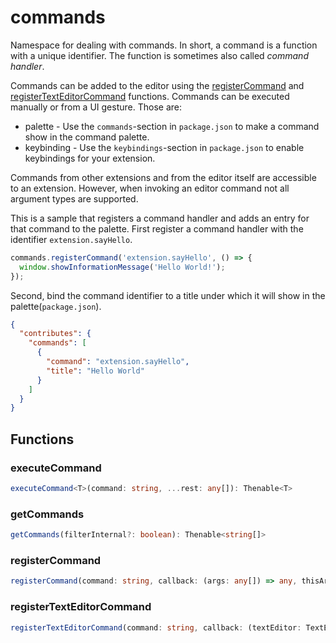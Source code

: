 # commands

Namespace for dealing with commands.
In short, a command is a function with a unique identifier.
The function is sometimes also called *command handler*.

Commands can be added to the editor using the [registerCommand](#registercommand) and
[registerTextEditorCommand](#registertexteditorcommand) functions.
Commands can be executed manually or from a UI gesture.
Those are:

+ palette -  Use the `commands`-section in `package.json` to make a command show in the command palette.
+ keybinding - Use the `keybindings`-section in `package.json` to enable keybindings for your extension.

Commands from other extensions and from the editor itself are accessible to an extension.
However, when invoking an editor command not all argument types are supported.

This is a sample that registers a command handler and adds an entry for that command to the palette.
First register a command handler with the identifier `extension.sayHello`.

```typescript
commands.registerCommand('extension.sayHello', () => {
  window.showInformationMessage('Hello World!');
});
```

Second, bind the command identifier to a title under which it will show in the palette(`package.json`).

```json
{
  "contributes": {
    "commands": [
      {
        "command": "extension.sayHello",
        "title": "Hello World"
      }
    ]
  }
}
```

## Functions

### executeCommand

```typescript
executeCommand<T>(command: string, ...rest: any[]): Thenable<T>
```

### getCommands

```typescript
getCommands(filterInternal?: boolean): Thenable<string[]>
```

### registerCommand

```typescript
registerCommand(command: string, callback: (args: any[]) => any, thisArg?: any): Disposable
```

### registerTextEditorCommand

```typescript
registerTextEditorCommand(command: string, callback: (textEditor: TextEditor, edit: TextEditorEdit, args: any[]) => void, thisArg?: any): Disposable
```

[TextEditorEdit]: TextEditorEdit.md
[window]: window.md
[Disposable]: Disposable.md
[TextEditor]: TextEditor.md
